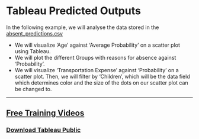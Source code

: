 # Tableau Predicted Outputs
In the following example, we will analyse the data stored in the [absent_predictions.csv](https://github.com/tom2kota/tableau-predicted-outputs/blob/main/absent_predictions.csv)

- We will visualize ‘Age’ against ‘Average Probability’ on a scatter plot using Tableau.
- We will plot the different Groups with reasons for absence against ‘Probability’.
- We will visualize ‘Transportation Expense’ against ‘Probability’ on a scatter plot. Then, we will filter by ‘Children’, which will be the data field which determines color and the size of the dots on our scatter plot can be changed to.


------------------

## [Free Training Videos](https://www.tableau.com/learn/training/20204)

### [Download Tableau Public](https://public.tableau.com/s/download/public/pc64)
